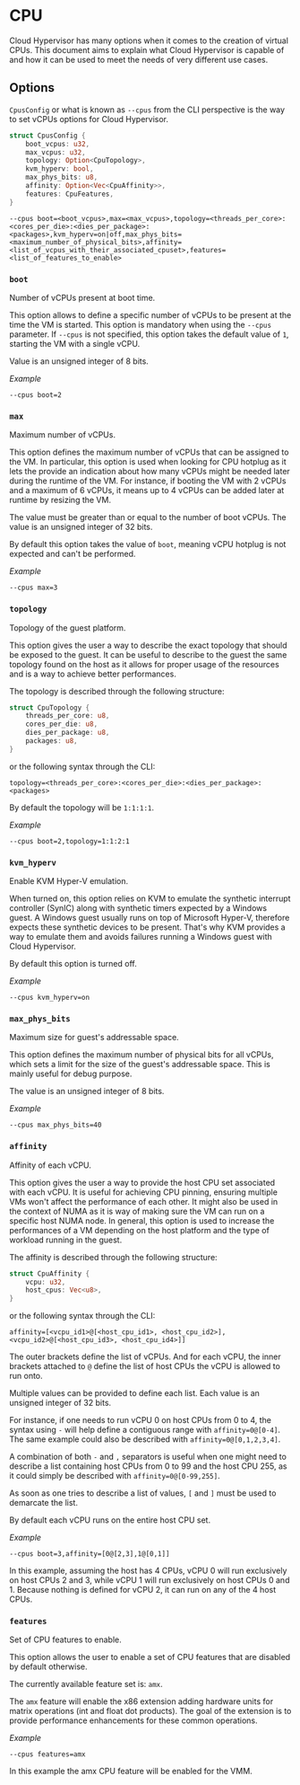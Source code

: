 # CPU

Cloud Hypervisor has many options when it comes to the creation of virtual
CPUs. This document aims to explain what Cloud Hypervisor is capable of and
how it can be used to meet the needs of very different use cases.

## Options

`CpusConfig` or what is known as `--cpus` from the CLI perspective is the way
to set vCPUs options for Cloud Hypervisor.

```rust
struct CpusConfig {
    boot_vcpus: u32,
    max_vcpus: u32,
    topology: Option<CpuTopology>,
    kvm_hyperv: bool,
    max_phys_bits: u8,
    affinity: Option<Vec<CpuAffinity>>,
    features: CpuFeatures,
}
```

```
--cpus boot=<boot_vcpus>,max=<max_vcpus>,topology=<threads_per_core>:<cores_per_die>:<dies_per_package>:<packages>,kvm_hyperv=on|off,max_phys_bits=<maximum_number_of_physical_bits>,affinity=<list_of_vcpus_with_their_associated_cpuset>,features=<list_of_features_to_enable>
```

### `boot`

Number of vCPUs present at boot time.

This option allows to define a specific number of vCPUs to be present at the
time the VM is started. This option is mandatory when using the `--cpus`
parameter. If `--cpus` is not specified, this option takes the default value
of `1`, starting the VM with a single vCPU.

Value is an unsigned integer of 8 bits.

_Example_

```
--cpus boot=2
```

### `max`

Maximum number of vCPUs.

This option defines the maximum number of vCPUs that can be assigned to the VM.
In particular, this option is used when looking for CPU hotplug as it lets the
provide an indication about how many vCPUs might be needed later during the
runtime of the VM.
For instance, if booting the VM with 2 vCPUs and a maximum of 6 vCPUs, it means
up to 4 vCPUs can be added later at runtime by resizing the VM.

The value must be greater than or equal to the number of boot vCPUs.
The value is an unsigned integer of 32 bits.

By default this option takes the value of `boot`, meaning vCPU hotplug is not
expected and can't be performed.

_Example_

```
--cpus max=3
```

### `topology`

Topology of the guest platform.

This option gives the user a way to describe the exact topology that should be
exposed to the guest. It can be useful to describe to the guest the same
topology found on the host as it allows for proper usage of the resources and
is a way to achieve better performances.

The topology is described through the following structure:

```rust
struct CpuTopology {
    threads_per_core: u8,
    cores_per_die: u8,
    dies_per_package: u8,
    packages: u8,
}
```

or the following syntax through the CLI:

```
topology=<threads_per_core>:<cores_per_die>:<dies_per_package>:<packages>
```

By default the topology will be `1:1:1:1`.

_Example_

```
--cpus boot=2,topology=1:1:2:1
```

### `kvm_hyperv`

Enable KVM Hyper-V emulation.

When turned on, this option relies on KVM to emulate the synthetic interrupt
controller (SynIC) along with synthetic timers expected by a Windows guest.
A Windows guest usually runs on top of Microsoft Hyper-V, therefore expects
these synthetic devices to be present. That's why KVM provides a way to emulate
them and avoids failures running a Windows guest with Cloud Hypervisor.

By default this option is turned off.

_Example_

```
--cpus kvm_hyperv=on
```

### `max_phys_bits`

Maximum size for guest's addressable space.

This option defines the maximum number of physical bits for all vCPUs, which
sets a limit for the size of the guest's addressable space. This is mainly
useful for debug purpose.

The value is an unsigned integer of 8 bits.

_Example_

```
--cpus max_phys_bits=40
```

### `affinity`

Affinity of each vCPU.

This option gives the user a way to provide the host CPU set associated with
each vCPU. It is useful for achieving CPU pinning, ensuring multiple VMs won't
affect the performance of each other. It might also be used in the context of
NUMA as it is way of making sure the VM can run on a specific host NUMA node.
In general, this option is used to increase the performances of a VM depending
on the host platform and the type of workload running in the guest.

The affinity is described through the following structure:

```rust
struct CpuAffinity {
    vcpu: u32,
    host_cpus: Vec<u8>,
}
```

or the following syntax through the CLI:

```
affinity=[<vcpu_id1>@[<host_cpu_id1>, <host_cpu_id2>], <vcpu_id2>@[<host_cpu_id3>, <host_cpu_id4>]]
```

The outer brackets define the list of vCPUs. And for each vCPU, the inner
brackets attached to `@` define the list of host CPUs the vCPU is allowed to
run onto.

Multiple values can be provided to define each list. Each value is an unsigned
integer of 32 bits.

For instance, if one needs to run vCPU 0 on host CPUs from 0 to 4, the syntax
using `-` will help define a contiguous range with `affinity=0@[0-4]`. The
same example could also be described with `affinity=0@[0,1,2,3,4]`.

A combination of both `-` and `,` separators is useful when one might need to
describe a list containing host CPUs from 0 to 99 and the host CPU 255, as it
could simply be described with `affinity=0@[0-99,255]`.

As soon as one tries to describe a list of values, `[` and `]` must be used to
demarcate the list.

By default each vCPU runs on the entire host CPU set.

_Example_

```
--cpus boot=3,affinity=[0@[2,3],1@[0,1]]
```

In this example, assuming the host has 4 CPUs, vCPU 0 will run exclusively on
host CPUs 2 and 3, while vCPU 1 will run exclusively on host CPUs 0 and 1.
Because nothing is defined for vCPU 2, it can run on any of the 4 host CPUs.

### `features`

Set of CPU features to enable.

This option allows the user to enable a set of CPU features that are disabled
by default otherwise.

The currently available feature set is: `amx`.

The `amx` feature will enable the x86 extension adding hardware units for
matrix operations (int and float dot products). The goal of the extension is to
provide performance enhancements for these common operations.

_Example_

```
--cpus features=amx
```

In this example the amx CPU feature will be enabled for the VMM.
